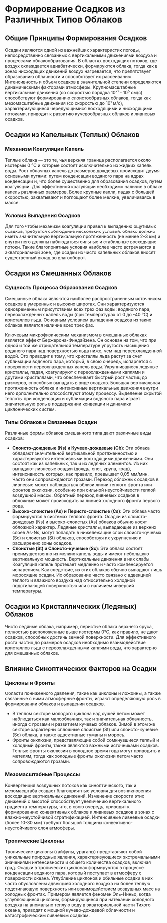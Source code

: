 # Формирование Осадков из Различных Типов Облаков

## Общие Принципы Формирования Осадков

Осадки являются одной из важнейших характеристик погоды, непосредственно связанных с вертикальными движениями воздуха и процессами облакообразования. В областях восходящих потоков, где воздух охлаждается адиабатически, формируются облака, тогда как в зонах нисходящих движений воздух нагревается, что препятствует образованию облачности и способствует их рассеиванию. Интенсивность и объем осадков в значительной степени определяются динамическими факторами атмосферы. Крупномасштабные вертикальные движения (со скоростью порядка 10⁻¹ - 10⁰ см/с) способствуют формированию слоистообразных облаков, тогда как мезомасштабные движения (со скоростью до 10¹ м/с), характеризующиеся чередующимися восходящими и нисходящими потоками, приводят к развитию кучевообразных облаков и ливневых осадков.

## Осадки из Капельных (Теплых) Облаков

### Механизм Коагуляции Капель

Теплые облака — это те, чья верхняя граница располагается около изотермы 0 °С и которые состоят исключительно из жидких капель воды. Рост облачных капель до размеров дождевых происходит двумя основными путями: путем конденсации водяного пара на ядрах конденсации и, что более существенно для образования осадков, путем коагуляции. Для эффективной коагуляции необходимо наличие в облаке капель различных размеров. Более крупные капли, падая с большей скоростью, захватывают и поглощают более мелкие, увеличиваясь в массе.

### Условия Выпадения Осадков

Для того чтобы механизм коагуляции привел к выпадению ощутимых осадков, требуется соблюдение нескольких условий: облако должно иметь значительную вертикальную протяженность (не менее 2–3 км) и внутри него должны наблюдаться сильные и стабильные восходящие потоки. Такие благоприятные условия наиболее часто встречаются в экваториальной зоне, где осадки из чисто капельных облаков вносят существенный вклад во влагооборот.

## Осадки из Смешанных Облаков

### Сущность Процесса Образования Осадков

Смешанные облака являются наиболее распространенным источником осадков в умеренных и высоких широтах. Они характеризуются одновременным присутствием всех трех фаз воды: водяного пара, переохлажденных капель воды (при температурах от 0 до -40 °С) и кристаллов льда. Основным условием выпадения осадков из таких облаков является наличие всех трех фаз.

Ключевым микрофизическим механизмом в смешанных облаках является эффект Бержерона-Финдайзена. Он основан на том, что при одной и той же отрицательной температуре упругость насыщения водяного пара над поверхностью льда ниже, чем над переохлажденной водой. Это приводит к тому, что кристаллы льда растут за счет сублимации водяного пара, который, в свою очередь, испаряется с поверхности переохлажденных капель воды. Укрупнившиеся ледяные кристаллы, падая, коагулируют с переохлажденными каплями и другими кристаллами, что обеспечивает быстрый рост частиц до размеров, способных выпадать в виде осадков. Большая вертикальная протяженность облака и интенсивные вертикальные движения внутри него дополнительно способствуют этому процессу. Выделение скрытой теплоты при конденсации и сублимации водяного пара играет значительную роль в поддержании конвекции и динамики циклонических систем.

### Типы Облаков и Связанные Осадки

Различные формы облаков смешанного типа дают различные виды осадков:

* **Слоисто-дождевые (Ns) и Кучево-дождевые (Cb)**: Эти облака обладают значительной вертикальной протяженностью и характеризуются интенсивными восходящими движениями. Они состоят как из капельных, так и из ледяных элементов. Из них выпадают ливневые осадки (дождь, снег, крупа, град), интенсивность которых, как правило, превышает 0,05 мм/мин. Часто они сопровождаются грозами. Переход обложных осадков в ливневые может наблюдаться вблизи линии теплого фронта или фронтов окклюзии, особенно при сильной неустойчивости теплой воздушной массы. Обратный переход ливневых осадков в обложные может происходить за линией холодного фронта первого рода.
* **Высоко-слоистые (As) и Перисто-слоистые (Cs)**: Эти облака часто формируются в системах теплого фронта. Осадки из слоисто-дождевых (Ns) и высоко-слоистых (As) облаков обычно носят обложной характер. Ледяные кристаллы, выпадающие из верхних слоев As-Ns, могут попадать в нижележащие слои слоисто-кучевых (Sc) и слоистых (St) облаков, способствуя их укрупнению и расширению зоны осадков.
* **Слоистые (St) и Слоисто-кучевые (Sc)**: Эти облака состоят преимущественно из мелких капель воды и имеют небольшую вертикальную мощность. Вертикальные движения в них слабы. Коагуляция капель протекает медленно и часто компенсируется испарением. Как следствие, из этих облаков обычно выпадают лишь моросящие осадки. Их образование часто связано с адвекцией теплого и влажного воздуха над относительно холодной подстилающей поверхностью или с наличием инверсий температуры.

## Осадки из Кристаллических (Ледяных) Облаков

Чисто ледяные облака, например, перистые облака верхнего яруса, полностью расположенные выше изотермы 0°С, как правило, не дают осадков, способных достичь земной поверхности. Для эффективного роста частиц до размеров осадков необходимо взаимодействие кристаллов льда с переохлажденными каплями воды, что характерно для смешанных облаков.

## Влияние Синоптических Факторов на Осадки

### Циклоны и Фронты

Области пониженного давления, такие как циклоны и ложбины, а также связанные с ними атмосферные фронты, играют определяющую роль в формировании облаков и выпадении осадков.

* В теплом секторе молодого циклона над сушей летом может наблюдаться как малооблачная, так и значительная облачность, иногда с грозами и развитием кучевых облаков. Зимой в этом же секторе характерны сплошные слоистые (St) или слоисто-кучевые (Sc) облака, а также адвективные туманы и морось.
* Фронты окклюзии, представляющие собой сомкнувшиеся теплый и холодный фронты, также являются важными источниками осадков. Теплые фронты окклюзии в холодное время года могут приводить к метелям, тогда как холодные фронты окклюзии летом часто сопровождаются грозами.

### Мезомасштабные Процессы

Конвергенция воздушных потоков как синоптического, так и мезомасштаба создает благоприятные условия для возникновения восходящих вертикальных движений. Изменение скорости этих движений с высотой способствует увеличению вертикального градиента температуры, что, в свою очередь, приводит к формированию конвективных облаков и ливневых осадков в зонах с влажно-неустойчивой стратификацией. Интенсивные ливневые осадки (более 10-30 мм) требуют большой толщины конвективно-неустойчивого слоя атмосферы.

### Тропические Циклоны

Тропические циклоны (тайфуны, ураганы) представляют собой уникальные природные явления, характеризующиеся экстремальными значениями интенсивности и общего количества осадков, включая град. Осадки в тропических циклонах формируются в процессе конденсации водяного пара, который поступает в атмосферу с поверхности океана. Углубление циклонов и обильные осадки в них часто обусловлены адвекцией холодного воздуха на более теплую подстилающую поверхность или взаимодействием воздушных масс на холодных фронтах. Примером является феномен Эль-Ниньо, когда углубляющиеся циклоны, формирующиеся при натекании холодного воздуха на аномально теплую воду в экваториальной части Тихого океана, приводят к мощной кучево-дождевой облачности и катастрофическим ливневым осадкам.
